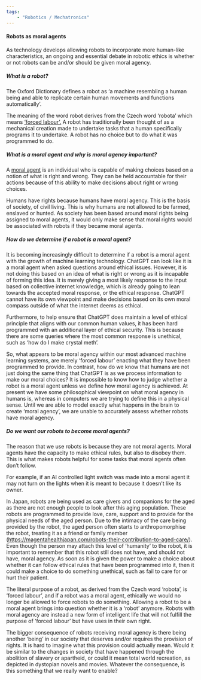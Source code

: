 ```yaml
---
tags:
    - "Robotics / Mechatronics"
---
```


#### Robots as moral agents

As technology develops allowing robots to incorporate more human-like characteristics, an ongoing and essential debate in robotic ethics is whether or not robots can be and/or should be given moral agency. 

##### What is a robot?

The Oxford Dictionary defines a robot as ‘a machine resembling a human being and able to replicate certain human movements and functions automatically’. 

The meaning of the word robot derives from the Czech word ‘robota’ which means [‘forced labour’.](https://www.google.com/search?q=robot+meaning&rlz=1C1CHBD_en-GBAU908AU910&oq=robot+meaning&gs_lcrp=EgZjaHJvbWUqBwgAEAAYgAQyBwgAEAAYgAQyBwgBEAAYgAQyBwgCEAAYgAQyBwgDEAAYgAQyBwgEEAAYgAQyBwgFEAAYgAQyBwgGEAAYgAQyBwgHEAAYgAQyBwgIEAAYgAQyBwgJEAAYgATSAQgyMTg0ajFqN6gCALACAA&sourceid=chrome&ie=UTF-8) A robot has traditionally been thought of as a mechanical creation made to undertake tasks that a human specifically programs it to undertake. A robot has no choice but to do what it was programmed to do.

##### What is a moral agent and why is moral agency important?

A [moral agent](https://ethicsunwrapped.utexas.edu/glossary/moral-agent) is an individual who is capable of making choices based on a notion of what is right and wrong. They can be held accountable for their actions because of this ability to make decisions about right or wrong choices.

Humans have rights because humans have moral agency. This is the basis of society, of civil living. This is why humans are not allowed to be farmed, enslaved or hunted.
As society has been based around moral rights being assigned to moral agents, it would only make sense that moral rights would be associated with robots if they became moral agents.

##### How do we determine if a robot is a moral agent?

It is becoming increasingly difficult to determine if a robot is a moral agent with the growth of machine learning technology. ChatGPT can look like it is a moral agent when asked questions around ethical issues. However, it is not doing this based on an idea of what is right or wrong as it is incapable of forming this idea. It is merely giving a most likely response to the input based on collective internet knowledge, which is already going to lean towards the accepted moral response, or the ethical response. ChatGPT cannot have its own viewpoint and make decisions based on its own moral compass outside of what the internet deems as ethical.

Furthermore, to help ensure that ChatGPT does maintain a level of ethical principle that aligns with our common human values, it has been hard programmed with an additional layer of ethical security. This is because there are some queries where the most common response is unethical, such as ‘how do I make crystal meth’.

So, what appears to be moral agency within our most advanced machine learning systems, are merely ‘forced labour’ enacting what they have been programmed to provide.
In contrast, how do we know that humans are not just doing the same thing that ChatGPT is as we process information to make our moral choices? It is impossible to know how to judge whether a robot is a moral agent unless we define how moral agency is achieved. At present we have some philosophical viewpoint on what moral agency in humans is, whereas in computers we are trying to define this in a physical sense. Until we are able to model exactly what happens in the brain to create ‘moral agency’, we are unable to accurately assess whether robots have moral agency.

##### Do we want our robots to become moral agents?

The reason that we use robots is because they are not moral agents. Moral agents have the capacity to make ethical rules, but also to disobey them. This is what makes robots helpful for some tasks that moral agents often don’t follow.

For example, if an AI controlled light switch was made into a moral agent it may not turn on the lights when it is meant to because it doesn’t like its owner.

In Japan, robots are being used as care givers and companions for the aged as there are not enough people to look after this aging population. These robots are programmed to provide love, care, support and to provide for the physical needs of the aged person. Due to the intimacy of the care being provided by the robot, the aged person often starts to anthropomorphise the robot, treating it as a friend or family member (https://magentahealthjapan.com/robots-their-contribution-to-aged-care/). Even though the person may attach this level of ‘humanity’ to the robot, it is important to remember that this robot still does not have, and should not have, moral agency. As soon as it is given the power to make a choice about whether it can follow ethical rules that have been programmed into it, then it could make a choice to do something unethical, such as fail to care for or hurt their patient.

The literal purpose of a robot, as derived from the Czech word ‘robota’, is ‘forced labour’, and if a robot was a moral agent, ethically we would no longer be allowed to force robots to do something. Allowing a robot to be a moral agent brings into question whether it is a ‘robot’ anymore. Robots with moral agency are instead a new form of intelligent life that will not fulfill the purpose of ‘forced labour’ but have uses in their own right. 

The bigger consequence of robots receiving moral agency is there being another ‘being’ in our society that deserves and/or requires the provision of rights. It is hard to imagine what this provision could actually mean. Would it be similar to the changes in society that have happened through the abolition of slavery or apartheid, or could it mean total world recreation, as depicted in dystopian novels and movies. Whatever the consequence, is this something that we really want to enable? 